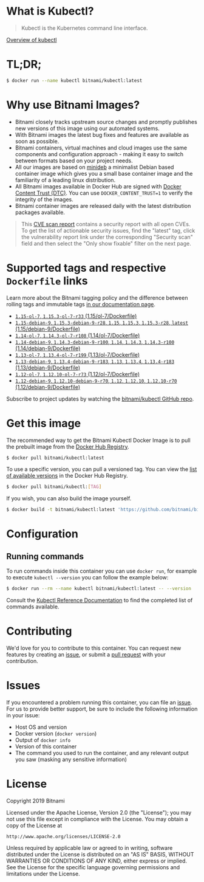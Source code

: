 
# What is Kubectl?

> Kubectl is the Kubernetes command line interface.

[Overview of kubectl](https://kubernetes.io/docs/reference/kubectl/overview/)

# TL;DR;

```bash
$ docker run --name kubectl bitnami/kubectl:latest
```

# Why use Bitnami Images?

* Bitnami closely tracks upstream source changes and promptly publishes new versions of this image using our automated systems.
* With Bitnami images the latest bug fixes and features are available as soon as possible.
* Bitnami containers, virtual machines and cloud images use the same components and configuration approach - making it easy to switch between formats based on your project needs.
* All our images are based on [minideb](https://github.com/bitnami/minideb) a minimalist Debian based container image which gives you a small base container image and the familiarity of a leading linux distribution.
* All Bitnami images available in Docker Hub are signed with [Docker Content Trust (DTC)](https://docs.docker.com/engine/security/trust/content_trust/). You can use `DOCKER_CONTENT_TRUST=1` to verify the integrity of the images.
* Bitnami container images are released daily with the latest distribution packages available.


> This [CVE scan report](https://quay.io/repository/bitnami/kubectl?tab=tags) contains a security report with all open CVEs. To get the list of actionable security issues, find the "latest" tag, click the vulnerability report link under the corresponding "Security scan" field and then select the "Only show fixable" filter on the next page.

# Supported tags and respective `Dockerfile` links

Learn more about the Bitnami tagging policy and the difference between rolling tags and immutable tags [in our documentation page](https://docs.bitnami.com/containers/how-to/understand-rolling-tags-containers/).


* [`1.15-ol-7`, `1.15.3-ol-7-r33` (1.15/ol-7/Dockerfile)](https://github.com/bitnami/bitnami-docker-kubectl/blob/1.15.3-ol-7-r33/1.15/ol-7/Dockerfile)
* [`1.15-debian-9`, `1.15.3-debian-9-r28`, `1.15`, `1.15.3`, `1.15.3-r28`, `latest` (1.15/debian-9/Dockerfile)](https://github.com/bitnami/bitnami-docker-kubectl/blob/1.15.3-debian-9-r28/1.15/debian-9/Dockerfile)
* [`1.14-ol-7`, `1.14.3-ol-7-r108` (1.14/ol-7/Dockerfile)](https://github.com/bitnami/bitnami-docker-kubectl/blob/1.14.3-ol-7-r108/1.14/ol-7/Dockerfile)
* [`1.14-debian-9`, `1.14.3-debian-9-r100`, `1.14`, `1.14.3`, `1.14.3-r100` (1.14/debian-9/Dockerfile)](https://github.com/bitnami/bitnami-docker-kubectl/blob/1.14.3-debian-9-r100/1.14/debian-9/Dockerfile)
* [`1.13-ol-7`, `1.13.4-ol-7-r199` (1.13/ol-7/Dockerfile)](https://github.com/bitnami/bitnami-docker-kubectl/blob/1.13.4-ol-7-r199/1.13/ol-7/Dockerfile)
* [`1.13-debian-9`, `1.13.4-debian-9-r183`, `1.13`, `1.13.4`, `1.13.4-r183` (1.13/debian-9/Dockerfile)](https://github.com/bitnami/bitnami-docker-kubectl/blob/1.13.4-debian-9-r183/1.13/debian-9/Dockerfile)
* [`1.12-ol-7`, `1.12.10-ol-7-r73` (1.12/ol-7/Dockerfile)](https://github.com/bitnami/bitnami-docker-kubectl/blob/1.12.10-ol-7-r73/1.12/ol-7/Dockerfile)
* [`1.12-debian-9`, `1.12.10-debian-9-r70`, `1.12`, `1.12.10`, `1.12.10-r70` (1.12/debian-9/Dockerfile)](https://github.com/bitnami/bitnami-docker-kubectl/blob/1.12.10-debian-9-r70/1.12/debian-9/Dockerfile)

Subscribe to project updates by watching the [bitnami/kubectl GitHub repo](https://github.com/bitnami/bitnami-docker-kubectl).

# Get this image

The recommended way to get the Bitnami Kubectl Docker Image is to pull the prebuilt image from the [Docker Hub Registry](https://hub.docker.com/r/bitnami/kubectl).

```bash
$ docker pull bitnami/kubectl:latest
```

To use a specific version, you can pull a versioned tag. You can view the [list of available versions](https://hub.docker.com/r/bitnami/kubectl/tags/) in the Docker Hub Registry.

```bash
$ docker pull bitnami/kubectl:[TAG]
```

If you wish, you can also build the image yourself.

```bash
$ docker build -t bitnami/kubectl:latest 'https://github.com/bitnami/bitnami-docker-kubectl.git#master:1.15/debian-9'
```

# Configuration

## Running commands

To run commands inside this container you can use `docker run`, for example to execute `kubectl --version` you can follow the example below:

```bash
$ docker run --rm --name kubectl bitnami/kubectl:latest -- --version
```

Consult the [Kubectl Reference Documentation](https://kubernetes.io/docs/reference/generated/kubectl/kubectl-commands) to find the completed list of commands available.

# Contributing

We'd love for you to contribute to this container. You can request new features by creating an [issue](https://github.com/bitnami/bitnami-docker-kubectl/issues), or submit a [pull request](https://github.com/bitnami/bitnami-docker-kubectl/pulls) with your contribution.

# Issues

If you encountered a problem running this container, you can file an [issue](https://github.com/bitnami/bitnami-docker-kubectl/issues). For us to provide better support, be sure to include the following information in your issue:

- Host OS and version
- Docker version (`docker version`)
- Output of `docker info`
- Version of this container
- The command you used to run the container, and any relevant output you saw (masking any sensitive information)

# License

Copyright 2019 Bitnami

Licensed under the Apache License, Version 2.0 (the "License");
you may not use this file except in compliance with the License.
You may obtain a copy of the License at

    http://www.apache.org/licenses/LICENSE-2.0

Unless required by applicable law or agreed to in writing, software
distributed under the License is distributed on an "AS IS" BASIS,
WITHOUT WARRANTIES OR CONDITIONS OF ANY KIND, either express or implied.
See the License for the specific language governing permissions and
limitations under the License.
